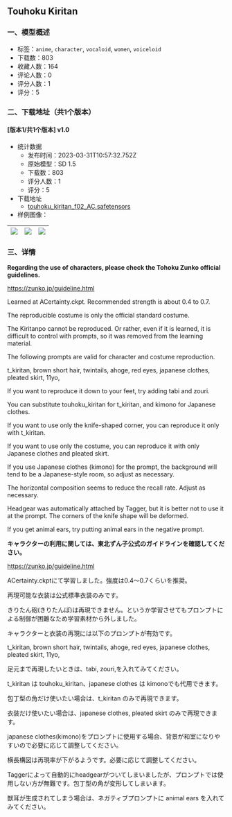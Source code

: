 ## Touhoku Kiritan
### 一、模型概述

- 标签：`anime`, `character`, `vocaloid`, `women`, `voiceloid`
- 下载数：803
- 收藏人数：164
- 评论人数：0
- 评分人数：1
- 评分：5

### 二、下载地址（共1个版本）

#### [版本1/共1个版本] v1.0

- 统计数据
  - 发布时间：2023-03-31T10:57:32.752Z
  - 原始模型：SD 1.5
  - 下载数：803
  - 评分人数：1
  - 评分：5
- 下载地址
  - [touhoku_kiritan_f02_AC.safetensors](https://civitai.com/api/download/models/32437)
- 样例图像：

| <img src="https://image.civitai.com/xG1nkqKTMzGDvpLrqFT7WA/76b7ba66-5048-4bd4-9363-872c7799d100/width=450/369609.jpeg" /> | <img src="https://image.civitai.com/xG1nkqKTMzGDvpLrqFT7WA/36a43324-8322-4b30-9faf-cde818030000/width=450/369612.jpeg" /> | <img src="https://image.civitai.com/xG1nkqKTMzGDvpLrqFT7WA/e8734bfd-ac92-4ee7-f08a-61e4df693200/width=450/369610.jpeg" /> |
| ---- | ---- | ---- |


### 三、详情
<p><strong>Regarding the use of characters, please check the Tohoku Zunko official guidelines.</strong></p><p><a target="_blank" rel="ugc" href="https://zunko.jp/guideline.html">https://zunko.jp/guideline.html</a></p><p>Learned at ACertainty.ckpt. Recommended strength is about 0.4 to 0.7.</p><p>The reproducible costume is only the official standard costume.</p><p>The Kiritanpo cannot be reproduced. Or rather, even if it is learned, it is difficult to control with prompts, so it was removed from the learning material.</p><p>The following prompts are valid for character and costume reproduction.</p><p>t_kiritan, brown short hair, twintails, ahoge, red eyes, japanese clothes, pleated skirt, 11yo,</p><p>If you want to reproduce it down to your feet, try adding tabi and zouri.</p><p>You can substitute touhoku_kiritan for t_kiritan, and kimono for Japanese clothes.</p><p>If you want to use only the knife-shaped corner, you can reproduce it only with t_kiritan.</p><p>If you want to use only the costume, you can reproduce it with only Japanese clothes and pleated skirt.</p><p>If you use Japanese clothes (kimono) for the prompt, the background will tend to be a Japanese-style room, so adjust as necessary.</p><p>The horizontal composition seems to reduce the recall rate. Adjust as necessary.</p><p>Headgear was automatically attached by Tagger, but it is better not to use it at the prompt. The corners of the knife shape will be deformed.</p><p>If you get animal ears, try putting animal ears in the negative prompt.</p><p></p><p></p><p><strong>キャラクターの利用に関しては、東北ずん子公式のガイドラインを確認してください。</strong></p><p><a target="_blank" rel="ugc" href="https://zunko.jp/guideline.html">https://zunko.jp/guideline.html</a></p><p>ACertainty.ckptにて学習しました。強度は0.4～0.7くらいを推奨。</p><p>再現可能な衣装は公式標準衣装のみです。</p><p>きりたん砲(きりたんぽ)は再現できません。というか学習させてもプロンプトによる制御が困難なため学習素材から外しました。</p><p>キャラクターと衣装の再現には以下のプロンプトが有効です。</p><p>t_kiritan, brown short hair, twintails, ahoge, red eyes, japanese clothes, pleated skirt, 11yo,</p><p>足元まで再現したいときは、tabi, zouri,を入れてみてください。</p><p>t_kiritan は touhoku_kiritan、japanese clothes は kimonoでも代用できます。</p><p>包丁型の角だけ使いたい場合は、t_kiritan のみで再現できます。</p><p>衣装だけ使いたい場合は、japanese clothes, pleated skirt のみで再現できます。</p><p>japanese clothes(kimono)をプロンプトに使用する場合、背景が和室になりやすいので必要に応じて調整してください。</p><p>横長構図は再現率が下がるようです。必要に応じて調整してください。</p><p>Taggerによって自動的にheadgearがついてしまいましたが、プロンプトでは使用しない方が無難です。包丁型の角が変形してしまいます。</p><p>獣耳が生成されてしまう場合は、ネガティブプロンプトに animal ears を入れてみてください。</p>